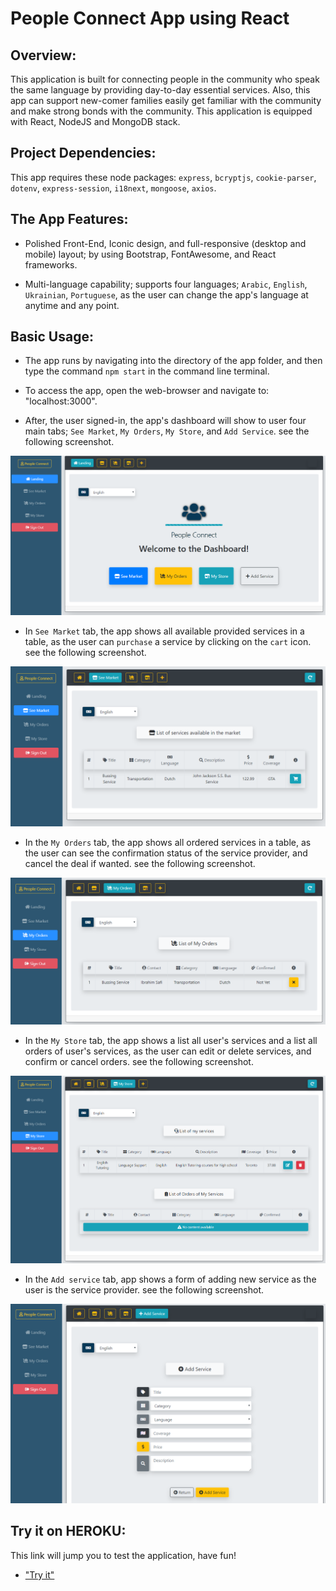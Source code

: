 # People Connect App using React

## Overview:
This application is built for connecting people in the community who speak the same language by providing day-to-day essential services. Also, this app can support new-comer families easily get familiar with the community and make strong bonds with the community. This application is equipped with React, NodeJS and MongoDB stack. 

## Project Dependencies:
This app requires these node packages: `express`, `bcryptjs`, `cookie-parser`, `dotenv`, `express-session`, `i18next`, `mongoose`, `axios`.

## The App Features:
* Polished Front-End, Iconic design, and full-responsive (desktop and mobile) layout; by using Bootstrap, FontAwesome, and React frameworks.

* Multi-language capability; supports four languages; `Arabic`, `English`, `Ukrainian`, `Portuguese`, as the user can change the app's language at anytime and any point.

## Basic Usage:
* The app runs by navigating into the directory of the app folder, and then type the command  `npm start` in the command line terminal.

* To access the app, open the web-browser and navigate to: "localhost:3000".

* After, the user signed-in, the app's dashboard will show to user four main tabs; `See Market`, `My Orders`, `My Store`, and `Add Service`. see the following screenshot.

![a Screenshot of dashboard](./images/dashboard.png)

* In `See Market` tab, the app shows all available provided services in a table, as the user can `purchase` a service by clicking on the `cart` icon. see the following screenshot.

![a Screenshot of market](./images/market.png)

* In the `My Orders` tab, the app shows all ordered services in a table, as the user can see the confirmation status of the service provider, and cancel the deal if wanted. see the following screenshot.

![a Screenshot of my orders](./images/myorders.png)

* In the `My Store` tab, the app shows a list all user's services and a list all orders of user's services, as the user can edit or delete services, and confirm or cancel orders. see the following screenshot.

![a Screenshot of my store](./images/mystore.png)

* In the `Add service` tab, app shows a form of adding new service as the user is the service provider. see the following screenshot.

![a Screenshot of add service](./images/addservice.png)

## Try it on HEROKU:
This link will jump you to test the application, have fun!
 
  * ["Try it"](https://damp-refuge-73768.herokuapp.com/)
